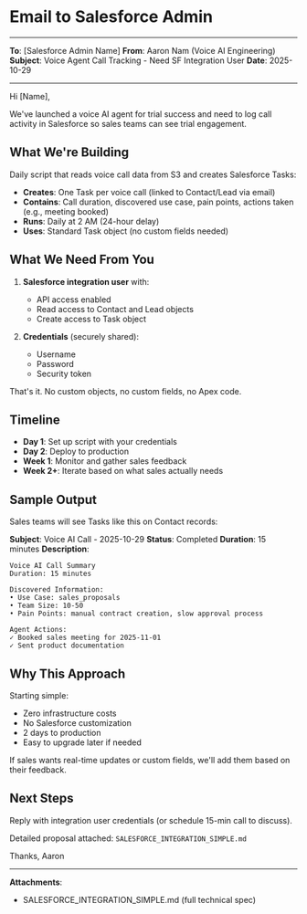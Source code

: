 # Email to Salesforce Admin

---

**To**: [Salesforce Admin Name]
**From**: Aaron Nam (Voice AI Engineering)
**Subject**: Voice Agent Call Tracking - Need SF Integration User
**Date**: 2025-10-29

---

Hi [Name],

We've launched a voice AI agent for trial success and need to log call activity in Salesforce so sales teams can see trial engagement.

## What We're Building

Daily script that reads voice call data from S3 and creates Salesforce Tasks:

- **Creates**: One Task per voice call (linked to Contact/Lead via email)
- **Contains**: Call duration, discovered use case, pain points, actions taken (e.g., meeting booked)
- **Runs**: Daily at 2 AM (24-hour delay)
- **Uses**: Standard Task object (no custom fields needed)

## What We Need From You

1. **Salesforce integration user** with:
   - API access enabled
   - Read access to Contact and Lead objects
   - Create access to Task object

2. **Credentials** (securely shared):
   - Username
   - Password
   - Security token

That's it. No custom objects, no custom fields, no Apex code.

## Timeline

- **Day 1**: Set up script with your credentials
- **Day 2**: Deploy to production
- **Week 1**: Monitor and gather sales feedback
- **Week 2+**: Iterate based on what sales actually needs

## Sample Output

Sales teams will see Tasks like this on Contact records:

**Subject**: Voice AI Call - 2025-10-29
**Status**: Completed
**Duration**: 15 minutes
**Description**:
```
Voice AI Call Summary
Duration: 15 minutes

Discovered Information:
• Use Case: sales_proposals
• Team Size: 10-50
• Pain Points: manual contract creation, slow approval process

Agent Actions:
✓ Booked sales meeting for 2025-11-01
✓ Sent product documentation
```

## Why This Approach

Starting simple:
- Zero infrastructure costs
- No Salesforce customization
- 2 days to production
- Easy to upgrade later if needed

If sales wants real-time updates or custom fields, we'll add them based on their feedback.

## Next Steps

Reply with integration user credentials (or schedule 15-min call to discuss).

Detailed proposal attached: `SALESFORCE_INTEGRATION_SIMPLE.md`

Thanks,
Aaron

---

**Attachments**:
- SALESFORCE_INTEGRATION_SIMPLE.md (full technical spec)
